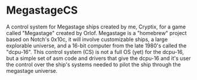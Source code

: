 MegastageCS
===========

A control system for Megastage ships created by me, Cryptix, for a game called "Megastage" created by Orlof.
Megastage is a "homebrew" project based on Notch's 0x10c, it will involve customizable ships, a large explorable 
universe, and a 16-bit computer from the late 1980's called the "dcpu-16". This control system (CS) is not a 
full OS (yet) for the dcpu-16, but a simple set of asm code and drivers that give the dcpu-16 and it's user the control 
over the ship's systems needed to pilot the ship through the megastage universe.
